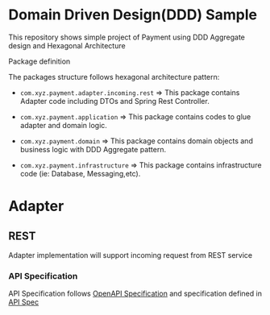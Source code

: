 # Domain Driven Design(DDD) Sample
This repository shows simple project of Payment using DDD Aggregate design and Hexagonal Architecture

Package definition

The packages structure follows hexagonal architecture pattern:

* `com.xyz.payment.adapter.incoming.rest` => This package contains Adapter code including DTOs and Spring Rest Controller.

* `com.xyz.payment.application` => This package contains codes to glue adapter and domain logic.

* `com.xyz.payment.domain` => This package contains domain objects and business logic with DDD Aggregate pattern.

* `com.xyz.payment.infrastructure` => This package contains infrastructure code (ie: Database, Messaging,etc).

# Adapter

## REST

Adapter implementation will support incoming request from REST service

### API Specification
API Specification follows [OpenAPI Specification](https://swagger.io/specification/) and specification defined in
[API Spec](src/main/resources/api-spec/payment-api.yaml)